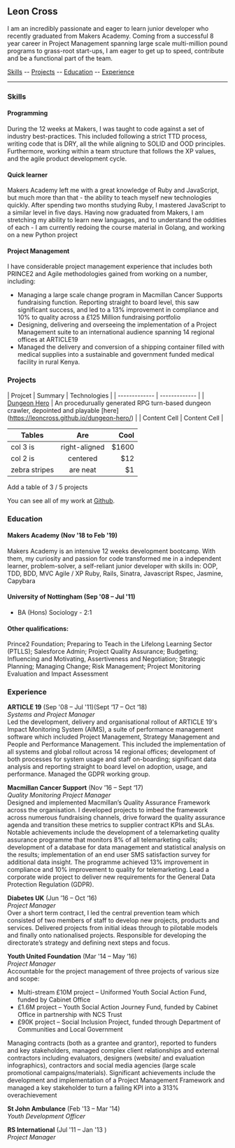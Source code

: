 ## Leon Cross 

I am an incredibly passionate and eager to learn junior developer who recently graduated from Makers Academy. Coming from a successful 8 year career in Project Management spanning large scale multi-million pound programs to grass-root start-ups, I am eager to get up to speed, contribute and be a functional part of the team.

[Skills](#skills) -- [Projects](#projects) -- [Education](#education) -- [Experience](#experience)
____

### <a name="skills">Skills</a>

#### Programming

During the 12 weeks at Makers, I was taught to code against a set of industry best-practices. This included following a strict TTD process, writing code that is DRY, all the while aligning to SOLID and OOD principles. Furthermore, working within a team structure that follows the XP values, and the agile product development cycle.

#### Quick learner

Makers Academy left me with a great knowledge of Ruby and JavaScript, but much more than that - the ability to teach myself new technologies quickly. After spending two months studying Ruby, I mastered JavaScript to a similar level in five days. Having now graduated from Makers, I am stretching my ability to learn new languages, and to understand the oddities of each - I am currently redoing the course material in Golang, and working on a new Python project

#### Project Management
I have considerable project management experience that includes both PRINCE2 and Agile methodologies gained from working on a number, including:
- Managing a large scale change program in Macmillan Cancer Supports fundraising function. Reporting straight to board level, this saw significant success, and led to a 13% improvement in compliance and 10% to quality across a £125 Million fundraising portfolio
- Designing, delivering and overseeing the implementation of a Project Management suite to an international audience spanning 14 regional offices at ARTICLE19
- Managed the delivery and conversion of a shipping container filled with medical supplies into a sustainable and government funded medical facility in rural Kenya.


### <a name="Projects">Projects</a>


| Projcet  | Summary | Technologies |
| ------------- | ------------- |
| [Dungeon Hero](https://github.com/leoncross/dungeon-hero) | An procedurually generated RPG turn-based dungeon crawler, depointed and playable [here] (https://leoncross.github.io/dungeon-hero/) | 
| Content Cell  | Content Cell  |


| Tables        | Are           | Cool  |
| ------------- |:-------------:| -----:|
| col 3 is      | right-aligned | $1600 |
| col 2 is      | centered      |   $12 |
| zebra stripes | are neat      |    $1 |


Add a table of 3 / 5 projects

You can see all of my work at [Github](https://github.com/leoncross).

### <a name="Education">Education</a>

#### Makers Academy (Nov '18 to Feb '19)

Makers Academy is an intensive 12 weeks development bootcamp. With them, my curiosity and passion for code transformed me in a independent learner, problem-solver, a self-reliant junior developer with skills in:
OOP, TDD, BDD, MVC
Agile / XP
Ruby, Rails, Sinatra, Javascript
Rspec, Jasmine, Capybara
#### University of Nottingham (Sep '08 – Jul '11)
- BA (Hons) Sociology - 2:1

#### Other qualifications:
Prince2 Foundation; Preparing to Teach in the Lifelong Learning Sector (PTLLS); Salesforce Admin; Project Quality Assurance; Budgeting; Influencing and Motivating, Assertiveness and Negotiation; Strategic Planning; Managing Change; Risk Management; Project Monitoring Evaluation and Impact Assessment


### <a name="Experience">Experience</a>

**ARTICLE 19** (Sep '08 – Jul '11)(Sept ‘17 – Oct ‘18)    
*Systems and Project Manager*  
Led the development, delivery and organisational rollout of ARTICLE 19's Impact Monitoring System (AIMS), a suite of performance management software which included Project Management, Strategy Management and People and Performance Management. This included the implementation of all systems and global rollout across 14 regional offices; development of both processes for system usage and staff on-boarding; significant data analysis and reporting straight to board level on adoption, usage, and performance. Managed the GDPR working group.

**Macmillan Cancer Support** (Nov ’16 – Sept ‘17)   
*Quality Monitoring Project Manager*  
Designed and implemented Macmillan’s Quality Assurance Framework across the organisation. I developed projects to imbed the framework across numerous fundraising channels, drive forward the quality assurance agenda and transition these metrics to supplier contract KPIs and SLAs. Notable achievements include the development of a telemarketing quality assurance programme that monitors 8% of all telemarketing calls; development of a database for data management and statistical analysis on the results; implementation of an end user SMS satisfaction survey for additional data insight. The programme achieved 13% improvement in compliance and 10% improvement to quality for telemarketing. Lead a corporate wide project to deliver new requirements for the General Data Protection Regulation (GDPR).

**Diabetes UK** (Jun ’16 – Oct ‘16)    
*Project Manager*  
Over a short term contract, I led the central prevention team which consisted of two members of staff to develop new projects, products and services. Delivered projects from initial ideas through to pilotable models and finally onto nationalised projects. Responsible for developing the directorate’s strategy and defining next steps and focus.

**Youth United Foundation** (Mar '14 – May ‘16)   
*Project Manager*  
Accountable for the project management of three projects of various size and scope:
- Multi-stream £10M project – Uniformed Youth Social Action Fund, funded by Cabinet Office
- £1.6M project – Youth Social Action Journey Fund, funded by Cabinet Office in partnership with NCS Trust 
- £90K project – Social Inclusion Project, funded through Department of Communities and Local Government  

Managing contracts (both as a grantee and grantor), reported to funders and key stakeholders, managed complex client relationships and external contractors including evaluators, designers (website/ and evaluation infographics), contractors and social media agencies (large scale promotional campaigns/materials). 
Significant achievements include the development and implementation of a Project Management Framework and managed a key stakeholder to turn a failing KPI into a 313% overachievement

**St John Ambulance** (Feb '13 – Mar '14)    
*Youth Development Officer*  

**RS International** (Jul '11 – Jan '13	)   
*Project Manager*  



